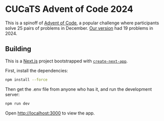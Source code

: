 # CUCaTS Advent of Code 2024

This is a spinoff of [Advent of Code](https://adventofcode.com), a popular challenge where participants solve 25 pairs of problems in December.
[Our version](https://aoc.cucats.org) had 19 problems in 2024.

## Building

This is a [Next.js](https://nextjs.org) project bootstrapped with [`create-next-app`](https://nextjs.org/docs/app/api-reference/cli/create-next-app).

First, install the dependencies:

```bash
npm install --force
```

Then get the .env file from anyone who has it, and run the development server:

```bash
npm run dev
```

Open [http://localhost:3000](http://localhost:3000) to view the app.
